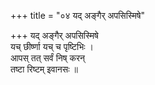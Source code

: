 +++
title = "०४ यद् अङ्गैर् अपसिस्मिषे"

+++
यद् अङ्गैर् अपसिस्मिषे  
यच् छीर्ष्णा यच् च पृष्टिभिः ।  
आपस् तत् सर्वं निष् करन्  
तष्टा रिष्टम् इवानसः ॥